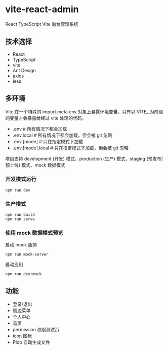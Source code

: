 # vite-react-admin

React TypeScript Vite 后台管理系统

## 技术选择

- React
- TypeScript
- vite
- Ant Design
- axios
- less

## 多环境

Vite 在一个特殊的 import.meta.env 对象上暴露环境变量，只有以 VITE\_ 为前缀的变量才会暴露给经过 vite 处理的代码。

- .env # 所有情况下都会加载
- .env.local # 所有情况下都会加载，但会被 git 忽略
- .env.[mode] # 只在指定模式下加载
- .env.[mode].local # 只在指定模式下加载，但会被 git 忽略

项目支持 development (开发) 模式、production (生产) 模式、staging (预发布|预上线) 模式、mock 数据模式

### 开发模式运行

```
npm run dev
```

### 生产模式

```
npm run build
npm run serve
```

### 使用 mock 数据模式预览

启动 mock 服务

```
npm run mock-server
```

启动应用

```
npm run dev:mock
```

## 功能

- 登录/退出
- 侧边菜单
- 个人中心
- 首页
- permission 权限测试页
- icon 图标
- Plop 自动生成文件
